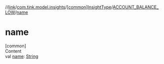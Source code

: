 //[link](../../../index.md)/[com.tink.model.insights](../../index.md)/[[common]InsightType](../index.md)/[ACCOUNT_BALANCE_LOW](index.md)/[name](name.md)



# name  
[common]  
Content  
val [name](name.md): [String](https://kotlinlang.org/api/latest/jvm/stdlib/kotlin/-string/index.html)  



